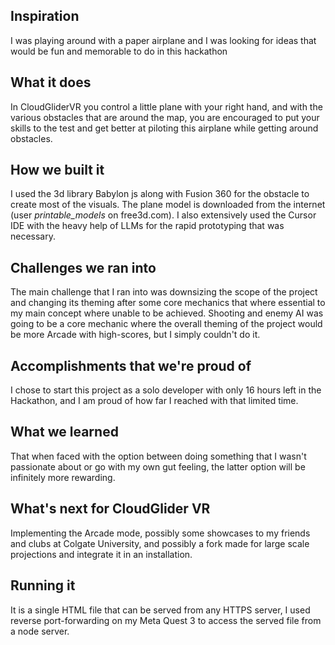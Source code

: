## Inspiration
I was playing around with a paper airplane and I was looking for ideas that would be fun and memorable to do in this hackathon
## What it does
In CloudGliderVR you control a little plane with your right hand, and with the various obstacles that are around the map, you are encouraged to put your skills to the test and get better at piloting this airplane while getting around obstacles.
## How we built it
I used the 3d library Babylon js along with Fusion 360 for the obstacle to create most of the visuals.
The plane model is downloaded from the internet (user _printable_models_ on free3d.com).
I also extensively used the Cursor IDE with the heavy help of LLMs for the rapid prototyping that was necessary.
## Challenges we ran into
The main challenge that I ran into was downsizing the scope of the project and changing its theming after some core mechanics that where essential to my main concept where unable to be achieved. Shooting and enemy AI was going to be a core mechanic where the overall theming of the project would be more Arcade with high-scores, but I simply couldn't do it.
## Accomplishments that we're proud of
I chose to start this project as a solo developer with only 16 hours left in the Hackathon, and I am proud of how far I reached with that limited time. 
## What we learned
That when faced with the option between doing something that I wasn't passionate about or go with my own gut feeling, the latter option will be infinitely more rewarding.
## What's next for CloudGlider VR
Implementing the Arcade mode, possibly some showcases to my friends and clubs at Colgate University, and possibly a fork made for large scale projections and integrate it in an installation.
## Running it
It is a single HTML file that can be served from any HTTPS server, I used reverse port-forwarding on my Meta Quest 3 to access the served file from a node server.
